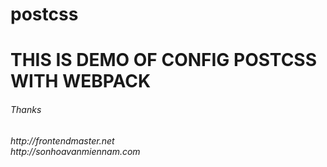 # postcss

<h1>THIS IS DEMO OF CONFIG POSTCSS WITH WEBPACK</h1>


<h6>Thanks</h6>
<address>http://frontendmaster.net</address>
<address>http://sonhoavanmiennam.com</address>

